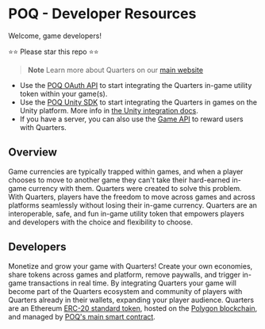 # POQ - Developer Resources

Welcome, game developers!

⭐⭐ Please star this repo ⭐⭐

> **Note** Learn more about Quarters on our [main website](https://www.poq.gg/)

- Use the [POQ OAuth API](docs/oauth-api.md) to start integrating the Quarters
  in-game utility token within your game(s).
- Use the
  [POQ Unity SDK](https://assetstore.unity.com/packages/tools/integration/quarterssdk-226386)
  to start integrating the Quarters in games on the Unity platform. More info in
  [the Unity integration docs](./docs/unity-sdk-integration.md).
- If you have a server, you can also use the [Game API](./docs/game-api.md) to
  reward users with Quarters.

## Overview

Game currencies are typically trapped within games, and when a player chooses to
move to another game they can't take their hard-earned in-game currency with
them. Quarters were created to solve this problem. With Quarters, players have
the freedom to move across games and across platforms seamlessly without losing
their in-game currency. Quarters are an interoperable, safe, and fun in-game
utility token that empowers players and developers with the choice and
flexibility to choose.

## Developers

Monetize and grow your game with Quarters! Create your own economies, share
tokens across games and platform, remove paywalls, and trigger in-game
transactions in real time. By integrating Quarters your game will become part of
the Quarters ecosystem and community of players with Quarters already in their
wallets, expanding your player audience. Quarters are an Ethereum [ERC-20
standard
token](https://ethereum.org/en/developers/docs/standards/tokens/erc-20/), hosted
on the [Polygon blockchain](https://polygon.technology/), and managed by [POQ's
main smart
contract](https://github.com/weiks/quarters-sol/blob/main/contracts/Quarters.sol).
